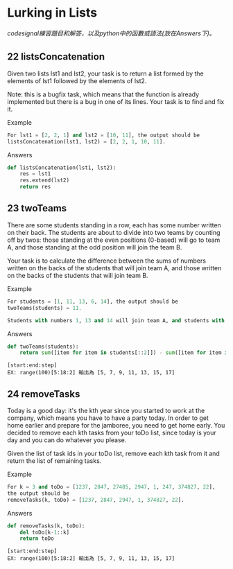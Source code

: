 # Lurking in Lists
###### codesignal練習題目和解答，以及python中的函數或語法(放在Answers下)。
## 22 listsConcatenation
Given two lists lst1 and lst2, your task is to return a list formed by the elements of lst1 followed by the elements of lst2.

Note: this is a bugfix task, which means that the function is already implemented but there is a bug in one of its lines. Your task is to find and fix it.

Example
```python
For lst1 = [2, 2, 1] and lst2 = [10, 11], the output should be
listsConcatenation(lst1, lst2) = [2, 2, 1, 10, 11].

```
Answers
```python
def listsConcatenation(lst1, lst2):
    res = lst1
    res.extend(lst2)
    return res
```

## 23 twoTeams
There are some students standing in a row, each has some number written on their back. The students are about to divide into two teams by counting off by twos: those standing at the even positions (0-based) will go to team A, and those standing at the odd position will join the team B.

Your task is to calculate the difference between the sums of numbers written on the backs of the students that will join team A, and those written on the backs of the students that will join team B.

Example
```python
For students = [1, 11, 13, 6, 14], the output should be
twoTeams(students) = 11.

Students with numbers 1, 13 and 14 will join team A, and students with numbers 11 and 6 will join team B. Thus, the answer is (1 + 13 + 14) - (11 + 6) = 11.

```
Answers
```python
def twoTeams(students):
    return sum([item for item in students[::2]]) - sum([item for item in students[1::2]])
```
    [start:end:step]
    EX: range(100)[5:18:2] 輸出為 [5, 7, 9, 11, 13, 15, 17]
    
## 24 removeTasks
Today is a good day: it's the kth year since you started to work at the company, which means you have to have a party today. In order to get home earlier and prepare for the jamboree, you need to get home early. You decided to remove each kth tasks from your toDo list, since today is your day and you can do whatever you please.

Given the list of task ids in your toDo list, remove each kth task from it and return the list of remaining tasks.

Example
```python
For k = 3 and toDo = [1237, 2847, 27485, 2947, 1, 247, 374827, 22],
the output should be
removeTasks(k, toDo) = [1237, 2847, 2947, 1, 374827, 22].

```
Answers
```python
def removeTasks(k, toDo):
    del toDo[k-1::k]
    return toDo
```
    [start:end:step]
    EX: range(100)[5:18:2] 輸出為 [5, 7, 9, 11, 13, 15, 17]
